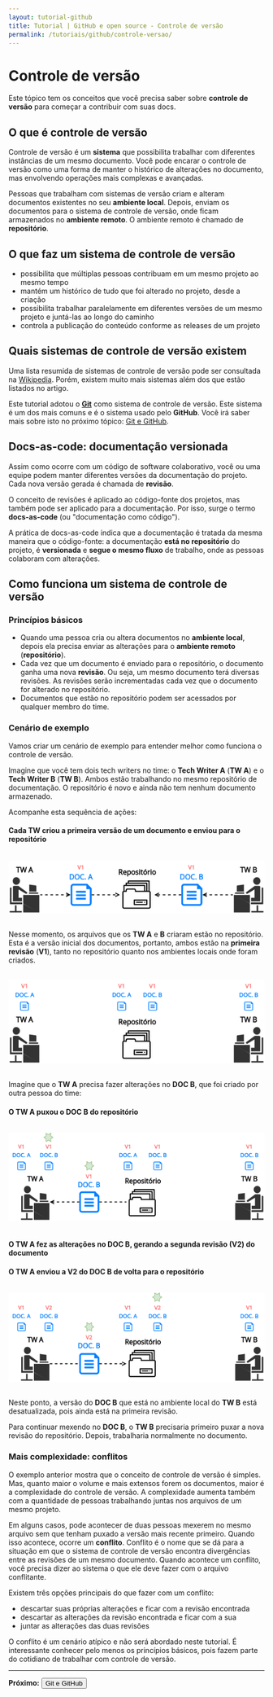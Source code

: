 ```yaml
---
layout: tutorial-github
title: Tutorial | GitHub e open source - Controle de versão
permalink: /tutoriais/github/controle-versao/
---
```


# Controle de versão

Este tópico tem os conceitos que você precisa saber sobre **controle de versão** para começar a contribuir com suas docs.

## O que é controle de versão

Controle de versão é um **sistema** que possibilita trabalhar com diferentes instâncias de um mesmo documento. Você pode encarar o controle de versão como uma forma de manter o histórico de alterações no documento, mas envolvendo operações mais complexas e avançadas.

Pessoas que trabalham com sistemas de versão criam e alteram documentos existentes no seu **ambiente local**. Depois, enviam os documentos para o sistema de controle de versão, onde ficam armazenados no **ambiente remoto**. O ambiente remoto é chamado de **repositório**.

## O que faz um sistema de controle de versão

* possibilita que múltiplas pessoas contribuam em um mesmo projeto ao mesmo tempo
* mantém um histórico de tudo que foi alterado no projeto, desde a criação
* possibilita trabalhar paralelamente em diferentes versões de um mesmo projeto e juntá-las ao longo do caminho
* controla a publicação do conteúdo conforme as releases de um projeto

## Quais sistemas de controle de versão existem

Uma lista resumida de sistemas de controle de versão pode ser consultada na [Wikipedia](https://pt.wikipedia.org/wiki/Categoria:Sistemas_de_controlo_de_vers%C3%A3o). Porém, existem muito mais sistemas além dos que estão listados no artigo.

Este tutorial adotou o **[Git](https://git-scm.com/)** como sistema de controle de versão. Este sistema é um dos mais comuns e é o sistema usado pelo **GitHub**. Você irá saber mais sobre isto no próximo tópico: [Git e GitHub](/tutoriais/github/git-github/).

## Docs-as-code: documentação versionada

Assim como ocorre com um código de software colaborativo, você ou uma equipe podem manter diferentes versões da documentação do projeto. Cada nova versão gerada é chamada de **revisão**.

O conceito de revisões é aplicado ao código-fonte dos projetos, mas também pode ser aplicado para a documentação. Por isso, surge o termo **docs-as-code** (ou "documentação como código").

A prática de docs-as-code indica que a documentação é tratada da mesma maneira que o código-fonte: a documentação **está no repositório** do projeto, é **versionada** e **segue o mesmo fluxo** de trabalho, onde as pessoas colaboram com alterações.

## Como funciona um sistema de controle de versão

### Princípios básicos

* Quando uma pessoa cria ou altera documentos no **ambiente local**, depois ela precisa enviar as alterações para o **ambiente remoto** (**repositório**).
* Cada vez que um documento é enviado para o repositório, o documento ganha uma nova **revisão**. Ou seja, um mesmo documento terá diversas revisões. As revisões serão incrementadas cada vez que o documento for alterado no repositório.
* Documentos que estão no repositório podem ser acessados por qualquer membro do time.

### Cenário de exemplo

Vamos criar um cenário de exemplo para entender melhor como funciona o controle de versão.

Imagine que você tem dois tech writers no time: o **Tech Writer A** (**TW A**) e o **Tech Writer B** (**TW B**). Ambos estão trabalhando no mesmo repositório de documentação. O repositório é novo e ainda não tem nenhum documento armazenado.

Acompanhe esta sequência de ações:

#### Cada TW criou a primeira versão de um documento e enviou para o repositório

<img src="/res/img/github/version-control-1.png" alt="Imagem representando o cenário até aqui." title="TW A e B criando os documentos A e B e enviando para o repositório." style="margin-top: 15px; margin-bottom: 15px;" />

Nesse momento, os arquivos que os **TW A** e **B** criaram estão no repositório. Esta é a versão inicial dos documentos, portanto, ambos estão na **primeira revisão** (**V1**), tanto no repositório quanto nos ambientes locais onde foram criados.

<img src="/res/img/github/version-control-2.png" alt="Imagem representando o cenário até aqui." title="Os documentos A e B estão na primeira revisão, tanto no repositório quanto nos ambientes locais onde foram criados." style="margin-top: 15px; margin-bottom: 15px;" />

Imagine que o **TW A** precisa fazer alterações no **DOC B**, que foi criado por outra pessoa do time:

#### O **TW A** puxou o **DOC B** do repositório

<img src="/res/img/github/version-control-3.png" alt="Imagem representando o cenário até aqui." title="TW A puxando o DOC B do repositório." style="margin-top: 15px; margin-bottom: 15px;" />

#### O **TW A** fez as alterações no **DOC B**, gerando a **segunda revisão** (**V2**) do documento

#### O **TW A** enviou a **V2** do **DOC B** de volta para o repositório

<img src="/res/img/github/version-control-4.png" alt="Imagem representando o cenário até aqui." title="TW A alterando o DOC B e enviando de volta para o repositório." style="margin-top: 15px; margin-bottom: 15px;" />

Neste ponto, a versão do **DOC B** que está no ambiente local do **TW B** está desatualizada, pois ainda está na primeira revisão.

Para continuar mexendo no **DOC B**, o **TW B** precisaria primeiro puxar a nova revisão do repositório. Depois, trabalharia normalmente no documento.

### Mais complexidade: conflitos

O exemplo anterior mostra que o conceito de controle de versão é simples. Mas, quanto maior o volume e mais extensos forem os documentos, maior é a complexidade do controle de versão. A complexidade aumenta também com a quantidade de pessoas trabalhando juntas nos arquivos de um mesmo projeto.

Em alguns casos, pode acontecer de duas pessoas mexerem no mesmo arquivo sem que tenham puxado a versão mais recente primeiro. Quando isso acontece, ocorre um **conflito**. Conflito é o nome que se dá para a situação em que o sistema de controle de versão encontra divergências entre as revisões de um mesmo documento. Quando acontece um conflito, você precisa dizer ao sistema o que ele deve fazer com o arquivo conflitante.

Existem três opções principais do que fazer com um conflito:

* descartar suas próprias alterações e ficar com a revisão encontrada
* descartar as alterações da revisão encontrada e ficar com a sua
* juntar as alterações das duas revisões

O conflito é um cenário atípico e não será abordado neste tutorial. É interessante conhecer pelo menos os princípios básicos, pois fazem parte do cotidiano de trabalhar com controle de versão.

---

<p class="proxima-unidade"><b>Próximo:</b> <a href="/tutoriais/github/git-github//"><button type="button" class="btn btn-dark">Git e GitHub</button></a></p>
